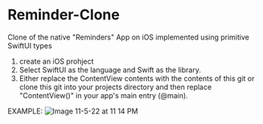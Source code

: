 # Reminder-Clone
Clone of the native "Reminders" App on iOS implemented using primitive SwiftUI types

1. create an iOS prohject
2. Select SwiftUI as the language and Swift as the library.
3. Either replace the ContentView contents with the contents of this git or clone this git into your projects directory and then replace "ContentView()" in your app's main entry (@main).

EXAMPLE:
![Image 11-5-22 at 11 14 PM](https://user-images.githubusercontent.com/5915098/200152585-b288623c-7845-4c89-b392-5b4cabaa1a26.jpg)
